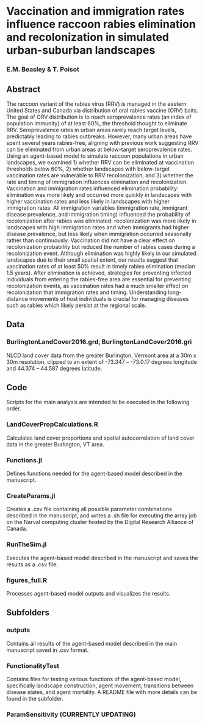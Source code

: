 # Vaccination and immigration rates influence raccoon rabies elimination and recolonization in simulated urban-suburban landscapes
### E.M. Beasley & T. Poisot

## **Abstract**

The raccoon variant of the rabies virus (RRV) is managed in the eastern United States and Canada via distribution of oral rabies vaccine (ORV) baits. The goal of ORV distribution is to reach seroprevalence rates (an index of population immunity) of at least 60%, the threshold thought to eliminate RRV. Seroprevalence rates in urban areas rarely reach target levels, predictably leading to rabies outbreaks. However, many urban areas have spent several years rabies-free, aligning with previous work suggesting RRV can be eliminated from urban areas at below-target seroprevalence rates. Using an agent-based model to simulate raccoon populations in urban landscapes, we examined 1) whether RRV can be eliminated at vaccination thresholds below 60%, 2) whether landscapes with below-target vaccination rates are vulnerable to RRV recolonization, and 3) whether the rate and timing of immigration influences elimination and recolonization. Vaccination and immigration rates influenced elimination probability: elimination was more likely and occurred more quickly in landscapes with higher vaccination rates and less likely in landscapes with higher immigration rates. All immigration variables (immigration rate, immigrant disease prevalence, and immigration timing) influenced the probability of recolonization after rabies was eliminated: recolonization was more likely in landscapes with high immigration rates and when immigrants had higher disease prevalence, but less likely when immigration occurred seasonally rather than continuously. Vaccination did not have a clear effect on recolonization probability but reduced the number of rabies cases during a recolonization event. Although elimination was highly likely in our simulated landscapes due to their small spatial extent, our results suggest that vaccination rates of at least 50% result in timely rabies elimination (median 1.5 years). After elimination is achieved, strategies for preventing infected individuals from entering the rabies-free area are essential for preventing recolonization events, as vaccination rates had a much smaller effect on recolonization that immigration rates and timing. Understanding long-distance movements of host individuals is crucial for managing diseases such as rabies which likely persist at the regional scale.

## **Data**

### BurlingtonLandCover2016.grd, BurlingtonLandCover2016.gri

NLCD land cover data from the greater Burlington, Vermont area at a 30m x 30m resolution, clipped to an extent of -73.347 – -73.0.17 degrees longitude and 44.374 – 44.587 degrees latitude.

## **Code**

Scripts for the main analysis are intended to be executed in the following order.

### LandCoverPropCalculations.R

Calculates land cover proportions and spatial autocorrelation of land cover data in the greater Burlington, VT area.

### Functions.jl

Defines functions needed for the agent-based model described in the manuscript.

### CreateParams.jl

Creates a .csv file containing all possible parameter combinations described in the manuscript, and writes a .sh file for executing the array job on the Narval computing cluster hosted by the Digital Research Alliance of Canada.

### RunTheSim.jl

Executes the agent-based model described in the manuscript and saves the results as a .csv file.

### figures_full.R

Processes agent-based model outputs and visualizes the results.

## **Subfolders**

### outputs

Contains all results of the agent-based model described in the main manuscript saved in .csv format.

### FunctionalityTest

Contains files for testing various functions of the agent-based model, specifically landscape construction, agent movement, transitions between disease states, and agent mortality. A README file with more details can be found in the subfolder.

### ParamSensitivity (CURRENTLY UPDATING)